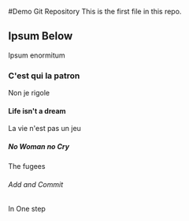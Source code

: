#Demo Git Repository
This is the first file in this repo.

## Ipsum Below
Ipsum enormitum

### C'est qui la patron
Non je rigole

#### Life isn't a dream
La vie n'est pas un jeu

##### No Woman no Cry
The fugees

###### Add and Commit
In One step